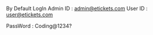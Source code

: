 By Default LogIn
Admin ID : admin@etickets.com
User ID : user@etickets.com


PassWord : Coding@1234?

